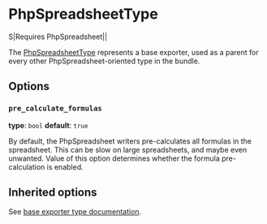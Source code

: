 # PhpSpreadsheetType

S|Requires PhpSpreadsheet||

The [PhpSpreadsheetType](https://github.com/Kreyu/data-table-bundle/blob/main/src/Bridge/PhpSpreadsheet/Exporter/Type/PhpSpreadsheetType.php) represents a base exporter, 
used as a parent for every other PhpSpreadsheet-oriented type in the bundle.

## Options

### `pre_calculate_formulas`

**type**: `bool` **default**: `true`

By default, the PhpSpreadsheet writers pre-calculates all formulas in the spreadsheet. 
This can be slow on large spreadsheets, and maybe even unwanted. 
Value of this option determines whether the formula pre-calculation is enabled.

## Inherited options

See [base exporter type documentation](/reference/exporting/#exportertype).
